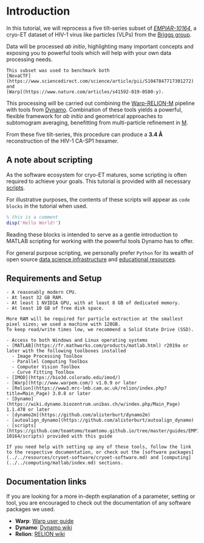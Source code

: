 # Introduction

In this tutorial, we will reprocess a five tilt-series subset of 
[*EMPIAR-10164*](https://www.ebi.ac.uk/pdbe/emdb/empiar/entry/10164/), 
a cryo-ET dataset of HIV-1 virus like particles (VLPs) from the 
[Briggs group](https://www2.mrc-lmb.cam.ac.uk/groups/briggs/).

Data will be processed *ab initio*, highlighting many important concepts and 
exposing you to powerful tools which will help with your own data processing needs.

```{note}
This subset was used to benchmark both 
[NovaCTF](https://www.sciencedirect.com/science/article/pii/S1047847717301272)
and 
[Warp](https://www.nature.com/articles/s41592-019-0580-y).
```

This processing will be carried out combining the 
[Warp-RELION-M](http://www.warpem.com/warp/?page_id=827) 
pipeline with tools from 
[Dynamo](https://wiki.dynamo.biozentrum.unibas.ch/w/index.php/Main_Page).
Combination of these tools yields a powerful, 
flexible framework for *ab initio* and geometrical approaches to subtomogram averaging,
benefitting from multi-particle refinement in [M](http://www.warpem.com/warp/?page_id=827).

From these five tilt-series, this procedure can produce a **3.4 Å** reconstruction 
of the HIV-1 CA-SP1 hexamer.

## A note about scripting
As the software ecosystem for cryo-ET matures, some scripting is often required to achieve your goals. 
This tutorial is provided with all necessary 
[scripts](https://github.com/teamtomo/teamtomo.github.io/tree/master/walkthroughs/EMPIAR-10164/scripts).

For illustrative purposes, the contents of these scripts will appear as `code blocks` in the tutorial when used. 

```matlab
% this is a comment
disp('Hello World!')
```

Reading these blocks is intended to serve as a gentle introduction to MATLAB scripting for working with
the powerful tools Dynamo has to offer.

For general purpose scripting, we personally prefer `Python` for its wealth of open source
[data science infrastructure](https://www.scipy.org/) 
and 
[educational resources](https://www.youtube.com/watch?v=5rNu16O3YNE&t=4103s).

## Requirements and Setup
```{tabbed} Hardware
- A reasonably modern CPU.
- At least 32 GB RAM.
- At least 1 NVIDIA GPU, with at least 8 GB of dedicated memory.
- At least 10 GB of free disk space.

More RAM will be required for particle extraction at the smallest pixel sizes; we used a machine with 128GB.
To keep read/write times low, we recommend a Solid State Drive (SSD).
```


```{tabbed} Software
- Access to both Windows and Linux operating systems
- [MATLAB](https://fr.mathworks.com/products/matlab.html) r2019a or later with the following toolboxes installed
  - Image Processing Toolbox
  - Parallel Computing Toolbox
  - Computer Vision Toolbox
  - Curve Fitting Toolbox
- [IMOD](https://bio3d.colorado.edu/imod/)
- [Warp](http://www.warpem.com/) v1.0.9 or later
- [Relion](https://www3.mrc-lmb.cam.ac.uk/relion/index.php?title=Main_Page) 3.0.8 or later
- [Dynamo](https://wiki.dynamo.biozentrum.unibas.ch/w/index.php/Main_Page) 1.1.478 or later
- [dynamo2m](https://github.com/alisterburt/dynamo2m)
- [autoalign_dynamo](https://github.com/alisterburt/autoalign_dynamo)
- [scripts](https://github.com/teamtomo/teamtomo.github.io/tree/master/guides/EMPIAR-10164/scripts) provided with this guide

If you need help with setting up any of these tools, follow the link to the respective documentation, or check out the [software packages](../../resources/cryoet-software/cryoet-software.md) and [computing](../../computing/matlab/index.md) sections.
```

## Documentation links
If you are looking for a more in-depth explanation of a parameter, setting or tool, you are encouraged to check out the documentation of any software packages we used.

- **Warp**: [Warp user guide](http://www.warpem.com/warp/?page_id=51)
- **Dynamo**: [Dynamo wiki](https://www.wiki.dynamo.biozentrum.unibas.ch/w/index.php/)
- **Relion**: [RELION wiki](https://www3.mrc-lmb.cam.ac.uk/relion/index.php/Main_Page)
